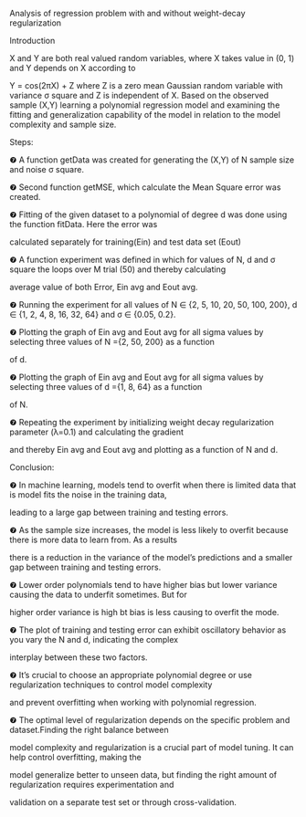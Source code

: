 ﻿Analysis of regression problem with and without weight-decay regularization

Introduction

X and Y are both real valued random variables, where X takes value in (0, 1) and Y depends on X according to

Y = cos(2πX) + Z where Z is a zero mean Gaussian random variable with variance σ square and Z is independent of X. Based on the observed sample (X,Y) learning a polynomial regression model and examining the fitting and generalization capability of the model in relation to the model complexity and sample size.

Steps:

❼ A function getData was created for generating the (X,Y) of N sample size and noise σ square.

❼ Second function getMSE, which calculate the Mean Square error was created.

❼ Fitting of the given dataset to a polynomial of degree d was done using the function fitData. Here the error was

calculated separately for training(Ein) and test data set (Eout)

❼ A function experiment was defined in which for values of N, d and σ square the loops over M trial (50) and thereby calculating

average value of both Error, Ein avg and Eout avg.

❼ Running the experiment for all values of N ∈ {2, 5, 10, 20, 50, 100, 200}, d ∈ {1, 2, 4, 8, 16, 32, 64} and σ ∈ {0.05, 0.2}.

❼ Plotting the graph of Ein avg and Eout avg for all sigma values by selecting three values of N ={2, 50, 200} as a function

of d.

❼ Plotting the graph of Ein avg and Eout avg for all sigma values by selecting three values of d ={1, 8, 64} as a function

of N.

❼ Repeating the experiment by initializing weight decay regularization parameter (λ=0.1) and calculating the gradient

and thereby Ein avg and Eout avg and plotting as a function of N and d.


Conclusion:

❼ In machine learning, models tend to overfit when there is limited data that is model fits the noise in the training data,

leading to a large gap between training and testing errors.

❼ As the sample size increases, the model is less likely to overfit because there is more data to learn from. As a results

there is a reduction in the variance of the model’s predictions and a smaller gap between training and testing errors.

❼ Lower order polynomials tend to have higher bias but lower variance causing the data to underfit sometimes. But for

higher order variance is high bt bias is less causing to overfit the mode.

❼ The plot of training and testing error can exhibit oscillatory behavior as you vary the N and d, indicating the complex

interplay between these two factors.

❼ It’s crucial to choose an appropriate polynomial degree or use regularization techniques to control model complexity

and prevent overfitting when working with polynomial regression.

❼ The optimal level of regularization depends on the specific problem and dataset.Finding the right balance between

model complexity and regularization is a crucial part of model tuning. It can help control overfitting, making the

model generalize better to unseen data, but finding the right amount of regularization requires experimentation and

validation on a separate test set or through cross-validation.
